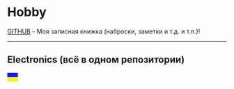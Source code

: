 # Hobby
[GITHUB](https://github.com) - Моя записная книжка (наброски, заметки и т.д. и т.п.)!

<hr>

## Electronics (всё в одном репозитории)

![](https://github.com/drilnet/electronics/blob/master/UA.png)
